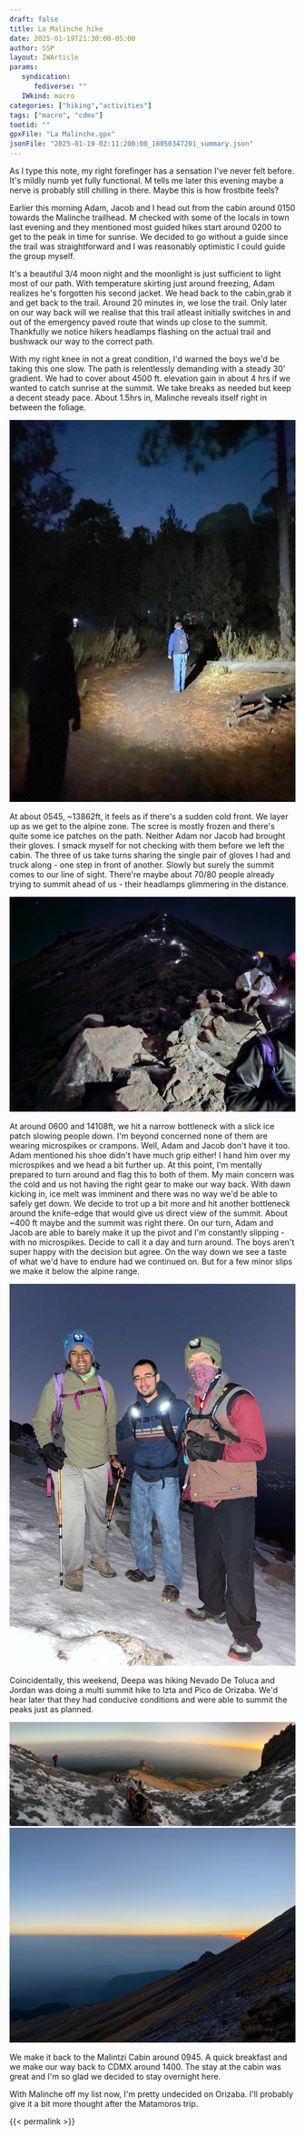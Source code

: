 ```yaml
---
draft: false
title: La Malinche hike
date: 2025-01-19T21:30:00-05:00
author: SSP
layout: IWArticle
params:
   syndication:
      fediverse: ""
   IWkind: macro
categories: ["hiking","activities"]
tags: ["macro", "cdmx"] 
tootid: ""
gpxFile: "La Malinche.gpx"
jsonFile: "2025-01-19 02:11:200:00_18050347201_summary.json"
---
```

As I type this note, my right forefinger has a sensation I've never felt before. It's mildly numb yet fully functional. M tells me later this evening maybe a nerve is probably still chilling in there. Maybe this is how frostbite feels?

Earlier this morning Adam, Jacob and I head out from the cabin around 0150 towards the Malinche trailhead. M checked with some of the locals in town last evening and they mentioned most guided hikes start around 0200 to get to the peak in time for sunrise. We decided to go without a guide since the trail was straightforward and I was reasonably optimistic I could guide the group myself. 

It's a beautiful 3/4 moon night and the moonlight is just sufficient to light most of our path. With temperature skirting just around freezing, Adam realizes he's forgotten his second jacket. We head back to the cabin,grab it and get back to the trail. Around 20 minutes in, we lose the trail. Only later on our way back will we realise that this trail atleast initially switches in and out of the emergency paved route that winds up close to the summit. Thankfully we notice hikers headlamps flashing on the actual trail and bushwack our way to the correct path.

With my right knee in not a great condition, I'd warned the boys we'd be taking this one slow. The path is relentlessly demanding with a steady 30' gradient. We had to cover about 4500 ft. elevation gain in about 4 hrs if we wanted to catch sunrise at the summit. We take breaks as needed but keep a decent steady pace. About 1.5hrs in, Malinche reveals itself right in between the foliage. 

![Malinche by the moonlight](images/MalincheFirstSight.jpg)

At about 0545, ~13862ft, it feels as if there's a sudden cold front. We layer up as we get to the alpine zone. The scree is mostly frozen and there's quite some ice patches on the path. Neither Adam nor Jacob had brought their gloves. I smack myself for not checking with them before we left the cabin. The three of us take turns sharing the single pair of gloves I had and truck along - one step in front of another. Slowly but surely the summit comes to our line of sight. There're maybe about 70/80 people already trying to summit ahead of us - their headlamps glimmering in the distance. 

![Malinche summit about 500ft away](images/Malinche0500.jpg)

At around 0600 and 14108ft, we hit a narrow bottleneck with a slick ice patch slowing people down. I'm beyond concerned none of them are wearing microspikes or crampons. Well, Adam and Jacob don't have it too. Adam mentioned his shoe didn't have much grip either! I hand him over my microspikes and we head a bit further up. At this point, I'm mentally prepared to turn around and flag this to both of them. My main concern was the cold and us not having the right gear to make our way back. With dawn kicking in, ice melt was imminent and there was no way we'd be able to safely get down. We decide to trot up a bit more and hit another bottleneck around the knife-edge that would give us direct view of the summit. About ~400 ft maybe and the summit was right there. On our turn, Adam and Jacob are able to barely make it up the pivot and I'm constantly slipping - with no microspikes. Decide to call it a day and turn around. The boys aren't super happy with the decision but agree. On the way down we see a taste of what we'd have to endure had we continued on. But for a few minor slips we make it below the alpine range. 

![Maliche Proxy Summit](images/MalicheProxySummit.jpg)

Coincidentally, this weekend, Deepa was hiking Nevado De Toluca and Jordan was doing a multi summit hike to Izta and Pico de Orizaba. We'd hear later that they had conducive conditions and were able to summit the peaks just as planned. 

![Maliche Pano](images/MalinchePano.jpg)
![Orizaba by Dawn](images/OrizabaByDawn.jpg)

We make it back to the Malintzi Cabin around 0945. A quick breakfast and we make our way back to CDMX around 1400. The stay at the cabin was great and I'm so glad we decided to stay overnight here. 

With Malinche off my list now, I'm pretty undecided on Orizaba. I'll probably give it a bit more thought after the Matamoros trip.

{{< permalink >}}